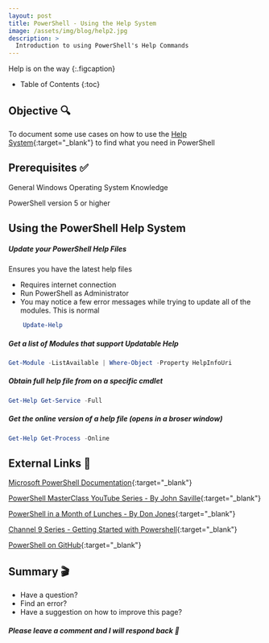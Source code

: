 ```yaml
---
layout: post  
title: PowerShell - Using the Help System
image: /assets/img/blog/help2.jpg
description: >
  Introduction to using PowerShell's Help Commands
---
```


Help is on the way
{:.figcaption}

- Table of Contents
{:toc}

## Objective :mag:

To document some use cases on how to use the [Help System](https://docs.microsoft.com/en-us/powershell/module/microsoft.powershell.core/get-help?view=powershell-7){:target="_blank"} to find what you need in PowerShell

## Prerequisites :white_check_mark:

General Windows Operating System Knowledge

PowerShell version 5 or higher

## Using the PowerShell Help System

##### Update your PowerShell Help Files
   Ensures you have the latest help files
* Requires internet connection
* Run PowerShell as Administrator
* You may notice a few error messages while trying to update all of the modules. This is normal

```powershell	
	Update-Help
```

##### Get a list of Modules that support Updatable Help
	
```powershell	
Get-Module -ListAvailable | Where-Object -Property HelpInfoUri
```

##### Obtain full help file from on a specific cmdlet

```powershell
Get-Help Get-Service -Full
```

##### Get the online version of a help file (opens in a broser window)

```powershell
Get-Help Get-Process -Online
```

## External Links :link:

[Microsoft PowerShell Documentation](https://docs.microsoft.com/en-us/powershell/){:target="_blank"}

[PowerShell MasterClass YouTube Series - By John Saville](https://www.youtube.com/playlist?list=PLlVtbbG169nFq_hR7FcMYg32xsSAObuq8){:target="_blank"}

[PowerShell in a Month of Lunches - By Don Jones](https://www.youtube.com/playlist?list=PL6D474E721138865A){:target="_blank"}

[Channel 9 Series - Getting Started with Powershell](https://channel9.msdn.com/Series/Getting-Started-with-Microsoft-PowerShell){:target="_blank"}

[PowerShell on GitHub](http://github.com/powershell){:target="_blank"}

## Summary :clapper:
- Have a question?
- Find an error?
- Have a suggestion on how to improve this page?

##### Please leave a comment and I will respond back :speech_balloon:

<script src="https://utteranc.es/client.js"
        repo="djsimtech/blog"
        issue-term="pathname"
        theme="github-dark"
        crossorigin="anonymous"
        async>
</script>
